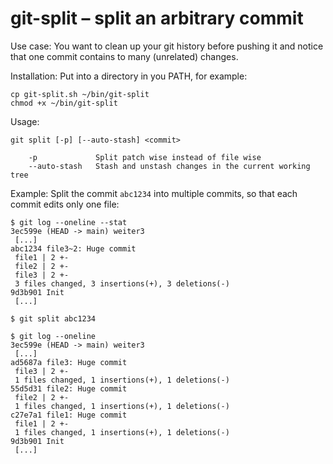 git-split – split an arbitrary commit
=====================================

Use case: You want to clean up your git history before pushing it and notice that one commit contains to many (unrelated) changes.

Installation:
Put into a directory in you PATH, for example:
```
cp git-split.sh ~/bin/git-split
chmod +x ~/bin/git-split
```

Usage:
```
git split [-p] [--auto-stash] <commit>

    -p             Split patch wise instead of file wise
    --auto-stash   Stash and unstash changes in the current working tree
```

Example:
Split the commit `abc1234` into multiple commits, so that each commit edits only one file:
```
$ git log --oneline --stat
3ec599e (HEAD -> main) weiter3
 [...]
abc1234 file3~2: Huge commit
 file1 | 2 +-
 file2 | 2 +-
 file3 | 2 +-
 3 files changed, 3 insertions(+), 3 deletions(-)
9d3b901 Init
 [...]

$ git split abc1234

$ git log --oneline
3ec599e (HEAD -> main) weiter3
 [...]
ad5687a file3: Huge commit
 file3 | 2 +-
 1 files changed, 1 insertions(+), 1 deletions(-)
55d5d31 file2: Huge commit
 file2 | 2 +-
 1 files changed, 1 insertions(+), 1 deletions(-)
c27e7a1 file1: Huge commit
 file1 | 2 +-
 1 files changed, 1 insertions(+), 1 deletions(-)
9d3b901 Init
 [...]
```
